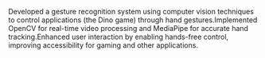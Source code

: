 Developed a gesture recognition system using computer vision techniques to control applications (the Dino game) through hand gestures.Implemented OpenCV for real-time video processing and MediaPipe for accurate hand tracking.Enhanced user interaction by enabling hands-free control, improving accessibility for gaming and other applications.

